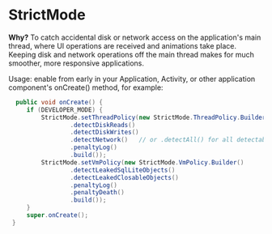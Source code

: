 StrictMode
==========

**Why?**
To catch accidental disk or network access on the application's main thread, where UI operations are received and animations take place. Keeping disk and network operations off the main thread makes for much smoother, more responsive applications.


Usage: enable from early in your Application, Activity, or other application component's onCreate() method, for example:
```java
  public void onCreate() {
     if (DEVELOPER_MODE) {
         StrictMode.setThreadPolicy(new StrictMode.ThreadPolicy.Builder()
                 .detectDiskReads()
                 .detectDiskWrites()
                 .detectNetwork()   // or .detectAll() for all detectable problems
                 .penaltyLog()
                 .build());
         StrictMode.setVmPolicy(new StrictMode.VmPolicy.Builder()
                 .detectLeakedSqlLiteObjects()
                 .detectLeakedClosableObjects()
                 .penaltyLog()
                 .penaltyDeath()
                 .build());
     }
     super.onCreate();
 }
```
